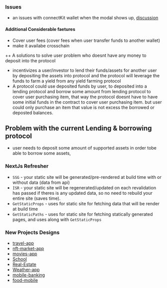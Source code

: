 ### Issues

- an issues with connectKit wallet when the modal shows up, [discussion](https://github.com/family/connectkit/issues/435)

#### Additional Considerable faetures

- Cover user fees (cover fees when user transfer funds to another wallet)
- make it availabe crosschain

++ A solutions to solve user problem who doesnt have any money to deposit into the protocol

- incentivizes a user/investor to lend their funds/assets for another user by depositing the assets into protocol and the protocol will leverage the funds to farm a yield from any yield farming protocol
- A protocol could use deposited funds by user, to deposited into a lending protocol and borrow some amount from lending protocol to cover user purchasing item, that way the protocol doesnt have to have some initial funds in the contract to cover user purchasing item. but user could only purchase an item that value is not excess the borrowed or deposted balances.

## Problem with the current Lending & borrowing protocol

- user needs to deposit some amount of supported assets in order tobe able to borrow some assets,

### NextJs Refresher

- `SSG` - your static site will be generated/pre-rendered at build time with or without data (data from api)
- `ISR` - your static site will be regenerated/updated on each revalidation has passed if theres is any updated data, so no need to rebuild your entire site (saves time).
- `GetStaticProps` - uses for static site for fetching data that will be render at build time
- `GetStaticPaths` - uses for static site for fetching statically generated pages, and uses along with `GetStaticProps`


### New Projects Designs
- [travel-app](https://www.figma.com/design/K4Bp7seDBdeQcOg0rCFApN/Oloha---Travel-app-design--Community-?node-id=0-1&p=f&t=PtxKITco9voGqHeD-0)
- [nft-market-app](https://www.figma.com/design/voS8acB2vgCqD1B4SKKbHI/enefte---NFT-Marketplace--Community-?node-id=31-4&p=f&t=aDv0R1ANOr02OVHD-0)
- [movies-app](https://www.figma.com/design/Cl4HnwknJcoWz4GYn34yOF/OTT-Dark-Theme-Website-UI-Design-Template-for-Media-Streaming--Movies-and-TV---FREE-Editable----Community-?node-id=34-3&t=5CsCuoigYOfipRMY-0)
- [School](https://www.figma.com/design/ar7dRGL4kBn2HaKSW5jdkH/School-Education-Website-UI-Template---Light-Theme--Neubrutalism----FREE-Editable--Community-?t=SK27vpVPywpSIFFM-0)
- [Real-Estate](https://www.figma.com/design/KaigQb4YjVWx0zg5FMOPSq/Real-Estate-Business-Website-UI-Template---Dark-Theme-%7C-Produce-UI--Community-?node-id=45-2&p=f&t=5cHJ4H4oUI0OWrHI-0)
- [Weather-app](https://www.figma.com/design/k1hCgsYZwNdNcJrux4TOwW/Weather-App-UI-Design--Community-?node-id=2-298&t=UJBaBcYHf1pNK4g9-0)
- [mobile-banking](https://www.figma.com/design/byrxSNTAHyAUI2t2Q4DH1h/Free-Banking-Mobile-App-Ui-Kit-With-light---Dark-Mode-High-Quality-Ui-43--Screen-template--Community-?node-id=1-4517&t=4ebLKnGG2Q3xFDsl-0)
- [food-mobile](https://www.figma.com/design/3rid61RZ4d4cnJeLL3YdVZ/Food-Delivery-App--Community-?node-id=223-3474&p=f&t=VlCZc0smO9jnx84w-0)